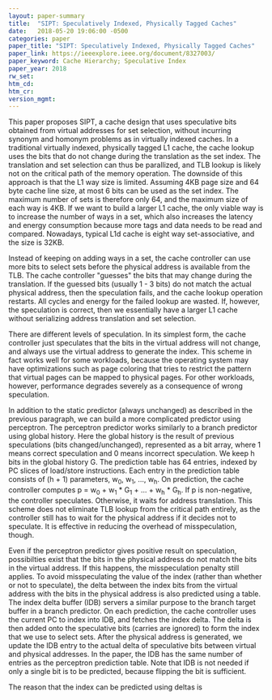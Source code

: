 ```yaml
---
layout: paper-summary
title:  "SIPT: Speculatively Indexed, Physically Tagged Caches"
date:   2018-05-20 19:06:00 -0500
categories: paper
paper_title: "SIPT: Speculatively Indexed, Physically Tagged Caches"
paper_link: https://ieeexplore.ieee.org/document/8327003/
paper_keyword: Cache Hierarchy; Speculative Index
paper_year: 2018
rw_set: 
htm_cd: 
htm_cr: 
version_mgmt: 
---
```


This paper proposes SIPT, a cache design that uses speculative bits obtained from virtual addresses for set 
selection, without incurring synonym and homonym problems as in virtually indexed caches. 
In a traditional virtually indexed, physically tagged L1 cache, the cache lookup uses the bits that do not 
change during the translation as the set index. The translation and set selection can thus be parallized, and TLB 
lookup is likely not on the critical path of the memory operation. The downside of this approach is that the L1 way 
size is limited. Assuming 4KB page size and 64 byte cache line size, at most 6 bits can be used as the set 
index. The maximum number of sets is therefore only 64, and the maximum size of each way is 4KB. If we want to build 
a larger L1 cache, the only viable way is to increase the number of ways in a set, which also increases the latency
and energy consumption because more tags and data needs to be read and compared. Nowadays, typical L1d cache is eight 
way set-associative, and the size is 32KB.

Instead of keeping on adding ways in a set, the cache controller can use more bits to select sets before the physical 
address is available from the TLB. The cache controller "guesses" the bits that may change during the translation. If the guessed
bits (usually 1 - 3 bits) do not match the actual physical address, then the speculation fails, and the cache lookup operation
restarts. All cycles and energy for the failed lookup are wasted. If, however, the speculation is correct, then we essentially
have a larger L1 cache without serializing address translation and set selection.

There are different levels of speculation. In its simplest form, the cache controller just speculates that the bits 
in the virtual address will not change, and always use the virtual address to generate the index. This scheme in fact
works well for some workloads, because the operating system may have optimizations such as page coloring that tries to
restrict the pattern that virtual pages can be mapped to physical pages. For other workloads, however, performance 
degrades severely as a consequence of wrong speculation.

In addition to the static predictor (always unchanged) as described in the previous paragraph, we can build a more 
complicated predictor using perceptron. The perceptron predictor works similarly to a branch predictor using global 
history. Here the global history is the result of previous speculations (bits changed/unchanged), represented as a 
bit array, where 1 means correct speculation and 0 means incorrect speculation. We keep h bits in the global history G.
The prediction table has 64 entries, indexed by PC slices of load/store instructions. Each entry in the prediction
table consists of (h + 1) parameters, w<sub>0</sub>, w<sub>1</sub>, ..., w<sub>h</sub>. On prediction, the cache controller
computes p = w<sub>0</sub> + w<sub>1</sub> * G<sub>1</sub> + ... + w<sub>h</sub> * G<sub>h</sub>. If p is non-negative,
the controller speculates. Otherwise, it waits for address translation. This scheme does not eliminate TLB lookup
from the critical path entirely, as the controller still has to wait for the physical address if it decides not to
speculate. It is effective in reducing the overhead of misspeculation, though.

Even if the perceptron predictor gives positive result on speculation, possibilties exist that the bits 
in the physical address do not match the bits in the virtual address. If this happens, the misspeculation penalty
still applies. To avoid misspeculating the value of the index (rather than whether or not to speculate), the 
delta between the index bits from the virtual address with the bits in the physical address is also predicted
using a table. The index delta buffer (IDB) servers a similar purpose to the branch target buffer in a branch 
predictor. On each prediction, the cache controller uses the current PC to index into IDB, and fetches the 
index delta. The delta is then added onto the speculative bits (carries are ignored) to form the index that we 
use to select sets. After the physical address is generated, we update the IDB entry to the actual delta of
speculative bits between virtual and physical addresses. In the paper, the IDB has the same number of entries 
as the perceptron prediction table. Note that IDB is not needed if only a single bit is to be predicted, because
flipping the bit is sufficient.

The reason that the index can be predicted using deltas is 